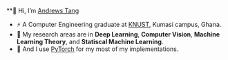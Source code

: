 **👋 Hi, I’m [Andrews Tang](https://www.linkedin.com/in/andrews-tang7225/)
- :zap: A Computer Engineering graduate at [KNUST](https://www.knust.edu.gh/), Kumasi campus, Ghana.
- 👀 My research areas are in **Deep Learning**, **Computer Vision**, **Machine Learning Theory**, and **Statiscal Machine Learning**.
- 🌱 And I use [PyTorch](https://pytorch.org/get-started/locally/) for my most of my implementations.
<!-- - 📫 How to reach me :  -->

<!---
atang277/atang277 is a ✨ special ✨ repository because its `README.md` (this file) appears on your GitHub profile.
You can click the Preview link to take a look at your changes.
--->
